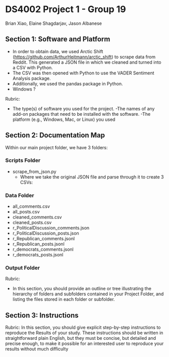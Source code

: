 # DS4002 Project 1 - Group 19
Brian Xiao, Elaine Shagdarjav, Jason Albanese
## Section 1: Software and Platform
* In order to obtain data, we used Arctic Shift (https://github.com/ArthurHeitmann/arctic_shift) to scrape data from Reddit. This generated a JSON file in which we cleaned and turned into a CSV with Python.
* The CSV was then opened with Python to use the VADER Sentiment Analysis package.
* Additionally, we used the pandas package in Python.
* Windows ?

Rubric:
- The type(s) of software you used for the project.
-The names of any add-on packages that need to be installed
with the software.
-The platform (e.g., Windows, Mac, or Linux) you used
## Section 2: Documentation Map
Within our main project folder, we have 3 folders:
### Scripts Folder
* scrape_from_json.py
	* Where we take the original JSON file and parse through it to create 3 CSVs:
### Data Folder
* all_comments.csv
* all_posts.csv
* cleaned_comments.csv
* cleaned_posts.csv
* r_PoliticalDiscussion_comments.json
* r_PoliticalDiscussion_posts.json
* r_Republican_comments.jsonl
* r_Republican_posts.jsonl
* r_democrats_comments.jsonl
* r_democrats_posts.jsonl


### Output Folder

Rubric:
- In this section, you should provide an outline or tree illustrating the
hierarchy of folders and subfolders contained in your Project Folder,
and listing the files stored in each folder or subfolder.
## Section 3: Instructions

Rubric: 
In this section, you should give explicit step-by-step instructions to
reproduce the Results of your study. These instructions should be
written in straightforward plain English, but they must be concise, but
detailed and precise enough, to make it possible for an interested user
to reproduce your results without much difficulty


